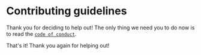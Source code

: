 # Contributing guidelines

Thank you for deciding to help out! The only thing we need you to do now is to read the [`code of conduct`](https://github.com/Hypackel/Hypackel.github.io/blob/main/.github/CODE_OF_CONDUCT.md).

That's it! Thank you again for helping out!
